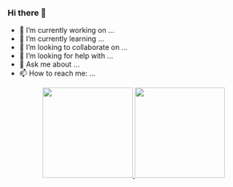 ### Hi there 👋
- 🔭 I’m currently working on ...
- 🌱 I’m currently learning ...
- 👯 I’m looking to collaborate on ...
- 🤔 I’m looking for help with ... 
- 💬 Ask me about ...
- 📫 How to reach me: ...

<div align="center">
  <a href="https://github.com/ericobastos">
  <img height="180em" src="https://github-readme-stats.vercel.app/api?username=ericobastos&show_icons=true&theme=dracula&include_all_commits=true&count_private=true"/>
  <img height="180em" src="https://github-readme-stats.vercel.app/api/top-langs/?username=ericobastos&layout=compact&langs_count=7&theme=dracula"/>
</div>
